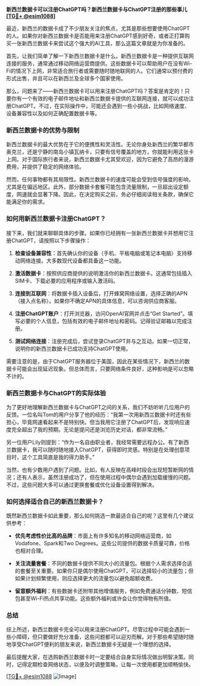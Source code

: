 **新西兰数据卡可以注册ChatGPT吗？新西兰数据卡与ChatGPT注册的那些事儿[[TG💪+ @esim1088](https://t.me/s/esim1088)]**

最近，新西兰的数据卡成了不少朋友关注的焦点，尤其是那些想要使用ChatGPT的人。如果你对新西兰数据卡是否能用来注册ChatGPT感到好奇，或者正打算购买一张新西兰数据卡来尝试这个强大的AI工具，那么这篇文章就是为你准备的。

首先，让我们简单了解一下新西兰数据卡是什么。新西兰数据卡是一种提供互联网连接的服务，通常通过移动网络运营商提供。这些数据卡可以帮助用户在没有Wi-Fi的情况下上网，非常适合旅行者或需要随时随地联网的人。它们通常以预付费的形式出售，并且可以在新西兰及全球多个国家使用。

那么，问题来了——新西兰数据卡可以用来注册ChatGPT吗？答案是肯定的！只要你有一个有效的电子邮件地址和新西兰数据卡提供的互联网连接，就可以成功注册ChatGPT。不过，在实际操作中，可能还会遇到一些小挑战，比如网络速度、设备兼容性以及如何正确配置数据卡等。

### **新西兰数据卡的优势与限制**

新西兰数据卡的最大优势在于它的便携性和灵活性。无论你身处新西兰的繁华都市奥克兰，还是宁静的南岛小镇瓦纳卡，只要有信号覆盖的地方，你就能利用这张卡上网。对于国际旅行者来说，新西兰数据卡尤其受欢迎，因为它避免了高昂的漫游费用，并提供了稳定的网络体验。

然而，任何事物都有其局限性。新西兰数据卡的速度可能会受到信号强度的影响，尤其是在偏远地区。此外，部分数据卡套餐可能包含流量限制，一旦超出设定额度，网速就会显著下降。因此，在决定购买之前，务必仔细阅读相关条款，确保它能满足你的需求。

### **如何用新西兰数据卡注册ChatGPT？**

接下来，我们就来聊聊具体的步骤。如果你已经拥有一张新西兰数据卡并想用它注册ChatGPT，请按照以下步骤操作：

1. **检查设备兼容性**：首先确认你的设备（手机、平板电脑或笔记本电脑）支持移动网络连接。大多数现代设备都具备这一功能。
   
2. **激活数据卡**：按照供应商提供的说明激活你的新西兰数据卡。这通常包括插入SIM卡、下载必要的应用程序或输入激活码。

3. **连接到互联网**：将数据卡插入设备后，打开蜂窝网络设置，选择正确的APN（接入点名称）。如果你不确定APN的具体信息，可以咨询供应商客服。

4. **注册ChatGPT账户**：打开浏览器，访问OpenAI官网并点击“Get Started”。填写必要的个人信息，包括有效的电子邮件地址和密码。记得验证邮箱以完成注册。

5. **测试网络连接**：注册完成后，尝试登录ChatGPT并与之互动。如果一切正常，说明你的新西兰数据卡已成功支持ChatGPT使用。

需要注意的是，由于ChatGPT服务器位于美国，因此在某些情况下，新西兰的数据卡可能会出现延迟现象。但总体而言，只要网络条件良好，这种影响是可以忽略不计的。

### **新西兰数据卡与ChatGPT的实际体验**

为了更好地理解新西兰数据卡与ChatGPT之间的关系，我们不妨听听几位用户的反馈。一位名叫Tom的用户分享了他的经历：“我第一次用新西兰数据卡时还有些担心，毕竟网速看起来不是特别快。但当我用它注册了ChatGPT后，发现响应速度完全超出了我的预期。无论是提问还是浏览历史对话，都非常流畅。”

另一位用户Lily则提到：“作为一名自由职业者，我经常需要远程办公。有了新西兰数据卡，我可以随时随地接入ChatGPT，获得即时灵感。特别是在处理创意项目时，这个工具简直是我的得力助手。”

当然，也有少数用户遇到了问题。比如，有人反映在高峰时段会出现短暂断网的情况；还有人表示，虽然注册成功了，但在使用过程中偶尔会遇到加载缓慢的问题。不过，这些问题大多可以通过更换套餐或优化设备设置得到解决。

### **如何选择适合自己的新西兰数据卡？**

既然新西兰数据卡如此重要，那么如何挑选一款最适合自己的呢？这里有几个建议供参考：

- **优先考虑性价比高的品牌**：市面上有许多知名的移动网络运营商，如Vodafone、Spark和Two Degrees。这些公司提供的数据卡质量可靠，价格也相对合理。
  
- **关注流量套餐**：不同的数据卡提供不同大小的流量包。根据个人需求选择合适的套餐至关重要。如果你只是偶尔使用ChatGPT，可以选择较小的流量包；但如果计划频繁使用，则应选择更大的流量包以避免超额收费。

- **留意额外福利**：有些数据卡还附带其他增值服务，例如免费通话分钟数、短信包甚至Wi-Fi热点共享功能。这些额外福利或许会让你觉得物有所值。

### **总结**

综上所述，新西兰数据卡完全可以用来注册ChatGPT。尽管过程中可能会遇到一些小障碍，但只要做好充分准备，这些问题都可以迎刃而解。对于那些希望随时随地享受ChatGPT便利的朋友来说，新西兰数据卡无疑是一个理想的选择。

最后提醒大家，在选购新西兰数据卡时一定要结合自身实际情况做出明智决策。同时，记得定期检查网络状态，以便及时调整策略，让每一次使用都更加顺畅愉快。

[[TG💪+ @esim1088](https://t.me/s/esim1088) ![Image](https://i.postimg.cc/4NQfJmqS/Snipaste-2025-05-13-00-14-12.png)]